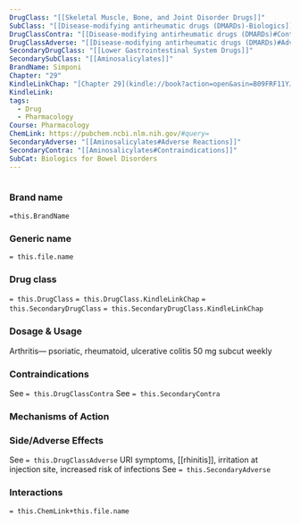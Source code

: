 ```yaml
---
DrugClass: "[[Skeletal Muscle, Bone, and Joint Disorder Drugs]]"
SubClass: "[[Disease-modifying antirheumatic drugs (DMARDs)-Biologics]]"
DrugClassContra: "[[Disease-modifying antirheumatic drugs (DMARDs)#Contraindications]]"
DrugClassAdverse: "[[Disease-modifying antirheumatic drugs (DMARDs)#Adverse Reactions]]"
SecondaryDrugClass: "[[Lower Gastrointestinal System Drugs]]"
SecondarySubClass: "[[Aminosalicylates]]"
BrandName: Simponi
Chapter: "29"
KindleLinkChap: "[Chapter 29](kindle://book?action=open&asin=B09FRF11YJ&location=15248)"
KindleLink: 
tags:
  - Drug
  - Pharmacology
Course: Pharmacology
ChemLink: https://pubchem.ncbi.nlm.nih.gov/#query=
SecondaryAdverse: "[[Aminosalicylates#Adverse Reactions]]"
SecondaryContra: "[[Aminosalicylates#Contraindications]]"
SubCat: Biologics for Bowel Disorders
---
```

```smiles

```

### Brand name
`=this.BrandName`

### Generic name
`= this.file.name`

### Drug class 
`= this.DrugClass`
	`= this.DrugClass.KindleLinkChap`
`= this.SecondaryDrugClass`
	`= this.SecondaryDrugClass.KindleLinkChap`
### Dosage & Usage
Arthritis— psoriatic, rheumatoid, ulcerative colitis
50 mg subcut weekly

### Contraindications
See `= this.DrugClassContra`
See `= this.SecondaryContra`

### Mechanisms of Action

### Side/Adverse Effects
See `= this.DrugClassAdverse`
URI symptoms, [[rhinitis]], irritation at injection site, increased risk of infections 
See `= this.SecondaryAdverse`

### Interactions

`= this.ChemLink+this.file.name`

